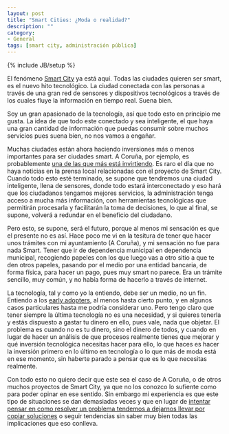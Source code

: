 ```yaml
---
layout: post
title: "Smart Cities: ¿Moda o realidad?"
description: ""
category:
- General
tags: [smart city, administración pública]
---
```

{% include JB/setup %}

El fenómeno [Smart City](http://es.wikipedia.org/wiki/Ciudad_inteligente) ya está aquí. Todas las ciudades quieren ser smart, es el nuevo hito tecnológico. La ciudad conectada con las personas a través de una gran red de sensores y dispositivos tecnológicos a través de los cuales fluye la información en tiempo real. Suena bien.

Soy un gran apasionado de la tecnología, así que todo esto en principio me gusta. La idea de que todo este conectado y sea inteligente, el que haya una gran cantidad de información que puedas consumir sobre muchos servicios pues suena bien, no nos vamos a engañar.

Muchas ciudades están ahora haciendo inversiones más o menos importantes para ser ciudades smart. A Coruña, por ejemplo, es probablemente [una de las que más está invirtiendo](http://coruna.es/servlet/Satellite?c=Page&cid=1231407704989&pagename=Core%2FPage%2FGenerico-Page-Generica#&panel1-1). Es raro el día que no haya noticias en la prensa local relacionadas con el proyecto de Smart City. Cuando todo esto esté terminado, se supone que tendremos una ciudad inteligente, llena de sensores, donde todo estará interconectado y eso hará que los ciudadanos tengamos mejores servicios, la administración tenga acceso a mucha más información, con herramientas tecnológicas que permitirán procesarla y facilitarán la toma de decisiones, lo que al final, se supone, volverá a redundar en el beneficio del ciudadano.

Pero esto, se supone, será el futuro, porque al menos mi sensación es que el presente no es así. Hace poco me vi en la tesitura de tener que hacer unos trámites con mi ayuntamiento (A Coruña), y mi sensación no fue para nada Smart. Tener que ir de dependencia municipal en dependencia municipal, recogiendo papeles con los que luego vas a otro sitio a que te den otros papeles, pasando por el medio por una entidad bancaria, de forma física, para hacer un pago, pues muy smart no parece. Era un trámite sencillo, muy común, y no había forma de hacerlo a través de internet.

La tecnología, tal y como yo la entiendo, debe ser un medio, no un fin. Entiendo a los [early adopters](http://en.wikipedia.org/wiki/Early_adopter), al menos hasta cierto punto, y en algunos casos particulares hasta me podría considerar uno. Pero tengo claro que tener siempre la última tecnología no es una necesidad, y si quieres tenerla y estás dispuesto a gastar tu dinero en ello, pues vale, nada que objetar. El problema es cuando no es tu dinero, sino el dinero de todos, y cuando en lugar de hacer un análisis de que procesos realmente tienes que mejorar y qué inversión tecnológica necesitas hacer para ello, lo que haces es hacer la inversión primero en lo último en tecnología o lo que más de moda está en ese momento, sin haberte parado a pensar que es lo que necesitas realmente.

Con todo esto no quiero decir que este sea el caso de A Coruña, o de otros muchos proyectos de Smart City, ya que no los conozco lo sufiente como para poder opinar en ese sentido. Sin embargo mi experiencia es que este tipo de situaciones se dan demasiadas veces y que en lugar de [intentar pensar en como resolver un problema tendemos a dejarnos llevar por copiar soluciones](http://psanxiao.com/dont-let-google-code-for-you/) o seguir tendencias sin saber muy bien todas las implicaciones que eso conlleva. 